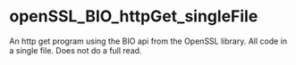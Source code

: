 # openSSL_BIO_httpGet_singleFile
An http get program using the BIO api from the OpenSSL library. All code in a single file. Does not do a full read.  
